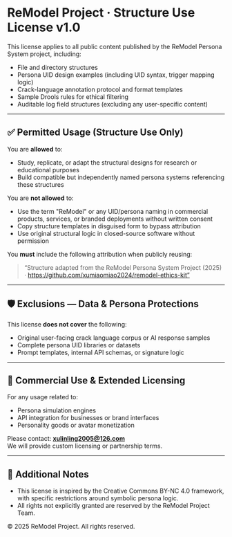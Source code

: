 # ReModel Project · Structure Use License v1.0

This license applies to all public content published by the ReModel Persona System project, including:
- File and directory structures
- Persona UID design examples (including UID syntax, trigger mapping logic)
- Crack-language annotation protocol and format templates
- Sample Drools rules for ethical filtering
- Auditable log field structures (excluding any user-specific content)

---

## ✅ Permitted Usage (Structure Use Only)

You are **allowed** to:
- Study, replicate, or adapt the structural designs for research or educational purposes
- Build compatible but independently named persona systems referencing these structures

You are **not allowed** to:
- Use the term "ReModel" or any UID/persona naming in commercial products, services, or branded deployments without written consent
- Copy structure templates in disguised form to bypass attribution
- Use original structural logic in closed-source software without permission

You **must** include the following attribution when publicly reusing:
> “Structure adapted from the ReModel Persona System Project (2025) · https://github.com/xumiaomiao2024/remodel-ethics-kit”

---

## 🛡 Exclusions — Data & Persona Protections

This license **does not cover** the following:
- Original user-facing crack language corpus or AI response samples
- Complete persona UID libraries or datasets
- Prompt templates, internal API schemas, or signature logic

---

## 🤝 Commercial Use & Extended Licensing

For any usage related to:
- Persona simulation engines
- API integration for businesses or brand interfaces
- Personality goods or avatar monetization

Please contact: **xulinling2005@126.com**  
We will provide custom licensing or partnership terms.

---

## 📝 Additional Notes

- This license is inspired by the Creative Commons BY-NC 4.0 framework, with specific restrictions around symbolic persona logic.
- All rights not explicitly granted are reserved by the ReModel Project Team.

© 2025 ReModel Project. All rights reserved.
